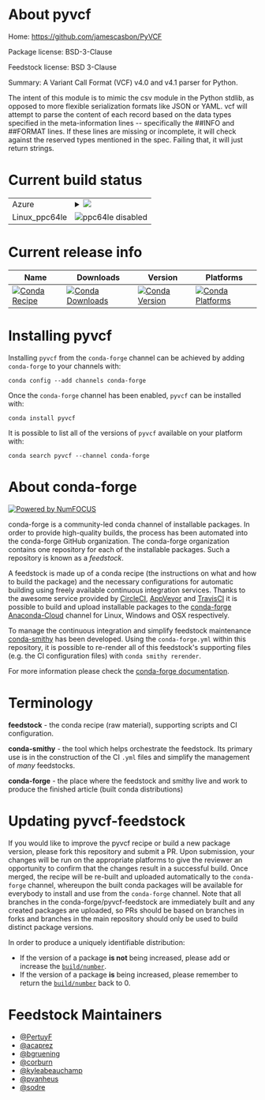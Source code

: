 About pyvcf
===========

Home: https://github.com/jamescasbon/PyVCF

Package license: BSD-3-Clause

Feedstock license: BSD 3-Clause

Summary: A Variant Call Format (VCF) v4.0 and v4.1 parser for Python.

The intent of this module is to mimic the csv module in
the Python stdlib, as opposed to more flexible serialization
formats like JSON or YAML. vcf will attempt to parse the
content of each record based on the data types specified in
the meta-information lines -- specifically the \##INFO and \##FORMAT
lines. If these lines are missing or incomplete, it will check
against the reserved types mentioned in the spec. Failing
that, it will just return strings.


Current build status
====================


<table>
    
  <tr>
    <td>Azure</td>
    <td>
      <details>
        <summary>
          <a href="https://dev.azure.com/conda-forge/feedstock-builds/_build/latest?definitionId=5125&branchName=master">
            <img src="https://dev.azure.com/conda-forge/feedstock-builds/_apis/build/status/pyvcf-feedstock?branchName=master">
          </a>
        </summary>
        <table>
          <thead><tr><th>Variant</th><th>Status</th></tr></thead>
          <tbody><tr>
              <td>linux_python2.7</td>
              <td>
                <a href="https://dev.azure.com/conda-forge/feedstock-builds/_build/latest?definitionId=5125&branchName=master">
                  <img src="https://dev.azure.com/conda-forge/feedstock-builds/_apis/build/status/pyvcf-feedstock?branchName=master&jobName=linux&configuration=linux_python2.7" alt="variant">
                </a>
              </td>
            </tr><tr>
              <td>linux_python3.6</td>
              <td>
                <a href="https://dev.azure.com/conda-forge/feedstock-builds/_build/latest?definitionId=5125&branchName=master">
                  <img src="https://dev.azure.com/conda-forge/feedstock-builds/_apis/build/status/pyvcf-feedstock?branchName=master&jobName=linux&configuration=linux_python3.6" alt="variant">
                </a>
              </td>
            </tr><tr>
              <td>linux_python3.7</td>
              <td>
                <a href="https://dev.azure.com/conda-forge/feedstock-builds/_build/latest?definitionId=5125&branchName=master">
                  <img src="https://dev.azure.com/conda-forge/feedstock-builds/_apis/build/status/pyvcf-feedstock?branchName=master&jobName=linux&configuration=linux_python3.7" alt="variant">
                </a>
              </td>
            </tr><tr>
              <td>linux_python3.8</td>
              <td>
                <a href="https://dev.azure.com/conda-forge/feedstock-builds/_build/latest?definitionId=5125&branchName=master">
                  <img src="https://dev.azure.com/conda-forge/feedstock-builds/_apis/build/status/pyvcf-feedstock?branchName=master&jobName=linux&configuration=linux_python3.8" alt="variant">
                </a>
              </td>
            </tr><tr>
              <td>osx_python2.7</td>
              <td>
                <a href="https://dev.azure.com/conda-forge/feedstock-builds/_build/latest?definitionId=5125&branchName=master">
                  <img src="https://dev.azure.com/conda-forge/feedstock-builds/_apis/build/status/pyvcf-feedstock?branchName=master&jobName=osx&configuration=osx_python2.7" alt="variant">
                </a>
              </td>
            </tr><tr>
              <td>osx_python3.6</td>
              <td>
                <a href="https://dev.azure.com/conda-forge/feedstock-builds/_build/latest?definitionId=5125&branchName=master">
                  <img src="https://dev.azure.com/conda-forge/feedstock-builds/_apis/build/status/pyvcf-feedstock?branchName=master&jobName=osx&configuration=osx_python3.6" alt="variant">
                </a>
              </td>
            </tr><tr>
              <td>osx_python3.7</td>
              <td>
                <a href="https://dev.azure.com/conda-forge/feedstock-builds/_build/latest?definitionId=5125&branchName=master">
                  <img src="https://dev.azure.com/conda-forge/feedstock-builds/_apis/build/status/pyvcf-feedstock?branchName=master&jobName=osx&configuration=osx_python3.7" alt="variant">
                </a>
              </td>
            </tr><tr>
              <td>osx_python3.8</td>
              <td>
                <a href="https://dev.azure.com/conda-forge/feedstock-builds/_build/latest?definitionId=5125&branchName=master">
                  <img src="https://dev.azure.com/conda-forge/feedstock-builds/_apis/build/status/pyvcf-feedstock?branchName=master&jobName=osx&configuration=osx_python3.8" alt="variant">
                </a>
              </td>
            </tr><tr>
              <td>win_python2.7</td>
              <td>
                <a href="https://dev.azure.com/conda-forge/feedstock-builds/_build/latest?definitionId=5125&branchName=master">
                  <img src="https://dev.azure.com/conda-forge/feedstock-builds/_apis/build/status/pyvcf-feedstock?branchName=master&jobName=win&configuration=win_python2.7" alt="variant">
                </a>
              </td>
            </tr><tr>
              <td>win_python3.6</td>
              <td>
                <a href="https://dev.azure.com/conda-forge/feedstock-builds/_build/latest?definitionId=5125&branchName=master">
                  <img src="https://dev.azure.com/conda-forge/feedstock-builds/_apis/build/status/pyvcf-feedstock?branchName=master&jobName=win&configuration=win_python3.6" alt="variant">
                </a>
              </td>
            </tr><tr>
              <td>win_python3.7</td>
              <td>
                <a href="https://dev.azure.com/conda-forge/feedstock-builds/_build/latest?definitionId=5125&branchName=master">
                  <img src="https://dev.azure.com/conda-forge/feedstock-builds/_apis/build/status/pyvcf-feedstock?branchName=master&jobName=win&configuration=win_python3.7" alt="variant">
                </a>
              </td>
            </tr><tr>
              <td>win_python3.8</td>
              <td>
                <a href="https://dev.azure.com/conda-forge/feedstock-builds/_build/latest?definitionId=5125&branchName=master">
                  <img src="https://dev.azure.com/conda-forge/feedstock-builds/_apis/build/status/pyvcf-feedstock?branchName=master&jobName=win&configuration=win_python3.8" alt="variant">
                </a>
              </td>
            </tr>
          </tbody>
        </table>
      </details>
    </td>
  </tr>
  <tr>
    <td>Linux_ppc64le</td>
    <td>
      <img src="https://img.shields.io/badge/ppc64le-disabled-lightgrey.svg" alt="ppc64le disabled">
    </td>
  </tr>
</table>

Current release info
====================

| Name | Downloads | Version | Platforms |
| --- | --- | --- | --- |
| [![Conda Recipe](https://img.shields.io/badge/recipe-pyvcf-green.svg)](https://anaconda.org/conda-forge/pyvcf) | [![Conda Downloads](https://img.shields.io/conda/dn/conda-forge/pyvcf.svg)](https://anaconda.org/conda-forge/pyvcf) | [![Conda Version](https://img.shields.io/conda/vn/conda-forge/pyvcf.svg)](https://anaconda.org/conda-forge/pyvcf) | [![Conda Platforms](https://img.shields.io/conda/pn/conda-forge/pyvcf.svg)](https://anaconda.org/conda-forge/pyvcf) |

Installing pyvcf
================

Installing `pyvcf` from the `conda-forge` channel can be achieved by adding `conda-forge` to your channels with:

```
conda config --add channels conda-forge
```

Once the `conda-forge` channel has been enabled, `pyvcf` can be installed with:

```
conda install pyvcf
```

It is possible to list all of the versions of `pyvcf` available on your platform with:

```
conda search pyvcf --channel conda-forge
```


About conda-forge
=================

[![Powered by NumFOCUS](https://img.shields.io/badge/powered%20by-NumFOCUS-orange.svg?style=flat&colorA=E1523D&colorB=007D8A)](http://numfocus.org)

conda-forge is a community-led conda channel of installable packages.
In order to provide high-quality builds, the process has been automated into the
conda-forge GitHub organization. The conda-forge organization contains one repository
for each of the installable packages. Such a repository is known as a *feedstock*.

A feedstock is made up of a conda recipe (the instructions on what and how to build
the package) and the necessary configurations for automatic building using freely
available continuous integration services. Thanks to the awesome service provided by
[CircleCI](https://circleci.com/), [AppVeyor](https://www.appveyor.com/)
and [TravisCI](https://travis-ci.org/) it is possible to build and upload installable
packages to the [conda-forge](https://anaconda.org/conda-forge)
[Anaconda-Cloud](https://anaconda.org/) channel for Linux, Windows and OSX respectively.

To manage the continuous integration and simplify feedstock maintenance
[conda-smithy](https://github.com/conda-forge/conda-smithy) has been developed.
Using the ``conda-forge.yml`` within this repository, it is possible to re-render all of
this feedstock's supporting files (e.g. the CI configuration files) with ``conda smithy rerender``.

For more information please check the [conda-forge documentation](https://conda-forge.org/docs/).

Terminology
===========

**feedstock** - the conda recipe (raw material), supporting scripts and CI configuration.

**conda-smithy** - the tool which helps orchestrate the feedstock.
                   Its primary use is in the construction of the CI ``.yml`` files
                   and simplify the management of *many* feedstocks.

**conda-forge** - the place where the feedstock and smithy live and work to
                  produce the finished article (built conda distributions)


Updating pyvcf-feedstock
========================

If you would like to improve the pyvcf recipe or build a new
package version, please fork this repository and submit a PR. Upon submission,
your changes will be run on the appropriate platforms to give the reviewer an
opportunity to confirm that the changes result in a successful build. Once
merged, the recipe will be re-built and uploaded automatically to the
`conda-forge` channel, whereupon the built conda packages will be available for
everybody to install and use from the `conda-forge` channel.
Note that all branches in the conda-forge/pyvcf-feedstock are
immediately built and any created packages are uploaded, so PRs should be based
on branches in forks and branches in the main repository should only be used to
build distinct package versions.

In order to produce a uniquely identifiable distribution:
 * If the version of a package **is not** being increased, please add or increase
   the [``build/number``](https://conda.io/docs/user-guide/tasks/build-packages/define-metadata.html#build-number-and-string).
 * If the version of a package **is** being increased, please remember to return
   the [``build/number``](https://conda.io/docs/user-guide/tasks/build-packages/define-metadata.html#build-number-and-string)
   back to 0.

Feedstock Maintainers
=====================

* [@PertuyF](https://github.com/PertuyF/)
* [@acaprez](https://github.com/acaprez/)
* [@bgruening](https://github.com/bgruening/)
* [@corburn](https://github.com/corburn/)
* [@kyleabeauchamp](https://github.com/kyleabeauchamp/)
* [@pvanheus](https://github.com/pvanheus/)
* [@sodre](https://github.com/sodre/)

